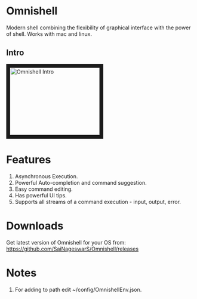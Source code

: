 # Omnishell

Modern shell combining the flexibility of graphical interface with the power of shell. Works with mac and linux.

## Intro
<a href="http://www.youtube.com/watch?feature=player_embedded&v=lHl3i4Jq3H4" target="_blank">
    <img src="http://img.youtube.com/vi/lHl3i4Jq3H4/0.jpg" width="240" height="180" border="10" alt="Omnishell Intro" />
</a>

# Features
1. Asynchronous Execution. 
2. Powerful Auto-completion and command suggestion.
3. Easy command editing.
4. Has powerful UI tips.
5. Supports all streams of a command execution - input, output, error.

# Downloads
Get latest version of Omnishell for your OS from:
https://github.com/SaiNageswarS/Omnishell/releases

# Notes
1. For adding to path edit ~/config/OmnishellEnv.json.


